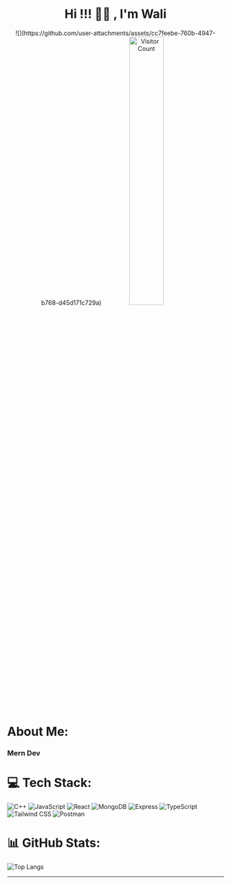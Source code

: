 <h1 align="center">Hi !!! 👋🏻 , I'm Wali</h1>

<p align="center">
![](https://github.com/user-attachments/assets/cc7feebe-760b-4947-b768-d45d171c729a)

  <img src="https://visitcount.itsvg.in/api?id=waliilaw&icon=3&color=2" alt="Visitor Count" width="40%" />
</p>

# About Me:
<h3>Mern Dev</h3>

# 💻 Tech Stack:
![C++](https://img.shields.io/badge/c++-%2300599C.svg?style=plastic&logo=c%2B%2B&logoColor=white)  ![JavaScript](https://img.shields.io/badge/javascript-%23323330.svg?style=plastic&logo=javascript&logoColor=%23F7DF1E) ![React](https://img.shields.io/badge/react-%2320232a.svg?style=plastic&logo=react&logoColor=%2361DAFB) ![MongoDB](https://img.shields.io/badge/MongoDB-%234ea94b.svg?style=plastic&logo=mongodb&logoColor=white) ![Express](https://img.shields.io/badge/Express.js-%23404d59.svg?style=plastic&logo=express&logoColor=white) ![TypeScript](https://img.shields.io/badge/TypeScript-%23007ACC.svg?style=plastic&logo=typescript&logoColor=white) ![Tailwind CSS](https://img.shields.io/badge/Tailwind_CSS-%3338B2E8.svg?style=plastic&logo=tailwind-css&logoColor=white) ![Postman](https://img.shields.io/badge/Postman-%23FF6C37.svg?style=plastic&logo=postman&logoColor=white)

# 📊 GitHub Stats:
![Top Langs](https://github-readme-stats.vercel.app/api/top-langs/?username=waliilaw&theme=transparent&hide_border=true&include_all_commits=true&count_private=true&layout=compact&cache_seconds=1800)

---
